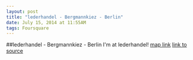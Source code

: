 ```yaml
---
layout: post
title: "lederhandel - Bergmannkiez - Berlin"
date: July 15, 2014 at 11:55AM
tags: Foursquare
---
```

##lederhandel - Bergmannkiez - Berlin
I'm at lederhandel! [map link](http://ift.tt/1jLoGcQ)
[link to source](http://ift.tt/1wpkL5H) 
